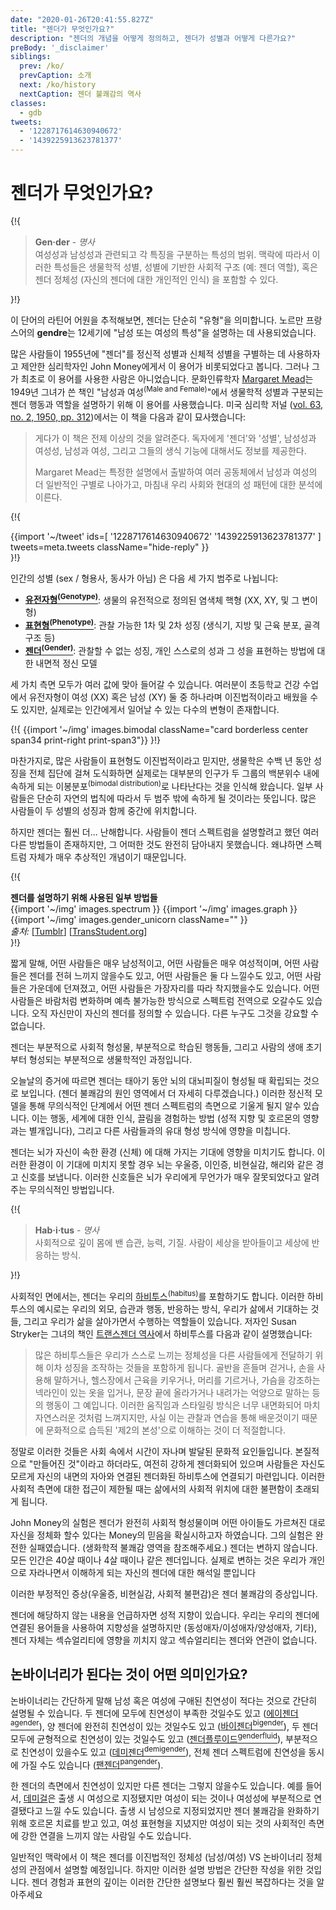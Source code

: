```yaml
---
date: "2020-01-26T20:41:55.827Z"
title: "젠더가 무엇인가요?"
description: "젠더의 개념을 어떻게 정의하고, 젠더가 성별과 어떻게 다른가요?"
preBody: '_disclaimer'
siblings:
  prev: /ko/
  prevCaption: 소개
  next: /ko/history
  nextCaption: 젠더 불쾌감의 역사
classes:
  - gdb
tweets:
  - '1228717614630940672'
  - '1439225913623781377'
---
```


# 젠더가 무엇인가요?

{!{
<div class="gutter">
  <blockquote>
    <strong>Gen·der</strong> - <em>명사</em><br>
    여성성과 남성성과 관련되고 각 특징을 구분하는 특성의 범위. 맥락에 따라서 이러한 특성들은 생물학적 성별, 성별에 기반한 사회적 구조 (예: 젠더 역할), 혹은 젠더 정체성 (자신의 젠더에 대한 개인적인 인식) 을 포함할 수 있다.
  </blockquote>
</div>
}!}

이 단어의 라틴어 어원을 추적해보면, 젠더는 단순히 "유형"을 의미합니다. 노르만 프랑스어의 **gendre**는 12세기에 "남성 또는 여성의 특성"을 설명하는 데 사용되었습니다.

많은 사람들이 1955년에 "젠더"를 정신적 성별과 신체적 성별을 구별하는 데 사용하자고 제안한 심리학자인 John Money에게서 이 용어가 비롯되었다고 봅니다. 그러나 그가 최초로 이 용어를 사용한 사람은 아니었습니다. 문화인류학자 [Margaret Mead](https://en.wikipedia.org/wiki/Margaret_Mead)는 1949년 그녀가 쓴 책인 "남성과 여성<sup>(Male and Female)</sup>"에서 생물학적 성별과 구분되는 젠더 행동과 역할을 설명하기 위해 이 용어를 사용했습니다. 미국 심리학 저널 ([vol. 63, no. 2, 1950, pp. 312](https://www.jstor.org/stable/1418948))에서는 이 책을 다음과 같이 묘사했습니다:

> 게다가 이 책은 전제 이상의 것을 알려준다. 독자에게 '젠더'와 '성별', 남성성과 여성성, 남성과 여성, 그리고 그들의 생식 기능에 대해서도 정보를 제공한다.
>
> Margaret Mead는 특정한 설명에서 출발하여 여러 공동체에서 남성과 여성의 더 일반적인 구별로 나아가고, 마침내 우리 사회와 현대의 성 패턴에 대한 분석에 이른다.

{!{
<div class="gutter">
  {{import '~/tweet' ids=[
    '1228717614630940672'
    '1439225913623781377'
  ] tweets=meta.tweets className="hide-reply" }}
</div>
}!}

인간의 성별 (sex / 형용사, 동사가 아님) 은 다음 세 가지 범주로 나뉩니다:

- **[유전자형<sup>(Genotype)</sup>](https://en.wikipedia.org/wiki/Genotype)**: 생물의 유전적으로 정의된 염색체 핵형 (XX, XY, 및 그 변이형)
- **[표현형<sup>(Phenotype)</sup>](https://en.wikipedia.org/wiki/Phenotype)**: 관찰 가능한 1차 및 2차 성징 (생식기, 지방 및 근육 분포, 골격 구조 등)
- **[젠더<sup>(Gender)</sup>](https://en.wikipedia.org/wiki/Gender)**: 관찰할 수 없는 성징, 개인 스스로의 성과 그 성을 표현하는 방법에 대한 내면적 정신 모델

세 가치 측면 모두가 여러 값에 맞아 들어갈 수 있습니다. 여러분이 초등학교 건강 수업에서 유전자형이 여성 (XX) 혹은 남성 (XY) 둘 중 하나라며 이진법적이라고 배웠을 수도 있지만, 실제로는 인간에게서 일어날 수 있는 다수의 변형이 존재합니다.

{!{ {{import '~/img' images.bimodal className="card borderless center span34 print-right print-span3"}} }!}

마찬가지로, 많은 사람들이 표현형도 이진법적이라고 믿지만, 생물학은 수백 년 동안 성징을 전체 집단에 걸쳐 도식화하면 실제로는 대부분의 인구가 두 그룹의 백분위수 내에 속하게 되는 이봉분포<sup>(bimodal distribution)</sup>로 나타난다는 것을 인식해 왔습니다. 일부 사람들은 단순히 자연의 법칙에 따라서 두 범주 밖에 속하게 될 것이라는 뜻입니다. 많은 사람들이 두 성별의 성징과 함께 중간에 위치합니다.

하지만 젠더는 훨씬 더... 난해합니다. 사람들이 젠더 스펙트럼을 설명할려고 했던 여러 다른 방법들이 존재하지만, 그 어떠한 것도 완전히 담아내지 못했습니다. 왜냐하면 스펙트럼 자체가 매우 추상적인 개념이기 때문입니다.

{!{
<div class="">
  <div class="card">
    <div class="card-header"><strong>젠더를 설명하기 위해 사용된 일부 방법들</strong></div>
    <div class="card-body flex flex-row">
      {{import '~/img' images.spectrum }}
      {{import '~/img' images.graph }}
      {{import '~/img' images.gender_unicorn className="" }}
    </div>
    <div class="card-body">
      <em>출처:</em>
      [<a href="https://bahamutzero.tumblr.com/post/56838411871/gender-a-visual-guide-when-most-people-think-of">Tumblr</a>]
      [<a href="http://www.transstudent.org/gender">TransStudent.org</a>]
    </div>
  </div>
</div>
}!}

짧게 말해, 어떤 사람들은 매우 남성적이고, 어떤 사람들은 매우 여성적이며, 어떤 사람들은 젠더를 전혀 느끼지 않을수도 있고, 어떤 사람들은 둘 다 느낄수도 있고, 어떤 사람들은 가운데에 던져졌고, 어떤 사람들은 가장자리를 따라 착지했을수도 있습니다. 어떤 사람들은 바람처럼 변화하며 예측 불가능한 방식으로 스펙트럼 전역으로 오갈수도 있습니다. 오직 자신만이 자신의 젠더를 정의할 수 있습니다. 다른 누구도 그것을 강요할 수 없습니다.

젠더는 부분적으로 사회적 형성물, 부분적으로 학습된 행동들, 그리고 사람의 생애 초기부터 형성되는 부분적으로 생물학적인 과정입니다.

오늘날의 증거에 따르면 젠더는 태아기 동안 뇌의 대뇌피질이 형성될 때 확립되는 것으로 보입니다. (젠더 불쾌감의 원인 영역에서 더 자세히 다루겠습니다.) 이러한 정신적 모델을 통해 무의식적인 단계에서 어떤 젠더 스펙트럼의 측면으로 기울게 될지 알수 있습니다. 이는 행동, 세계에 대한 인식, 끌림을 경험하는 방법 (성적 지향 및 호르몬의 영향과는 별개입니다), 그리고 다른 사람들과의 유대 형성 방식에 영향을 미칩니다.

젠더는 뇌가 자신이 속한 환경 (신체) 에 대해 가지는 기대에 영향을 미치기도 합니다. 이러한 환경이 이 기대에 미치지 못할 경우 뇌는 우울증, 이인증, 비현실감, 해리와 같은 경고 신호를 보냅니다. 이러한 신호들은 뇌가 우리에게 무언가가 매우 잘못되었다고 알려주는 무의식적인 방법입니다.

{!{
<div class="gutter"><blockquote>
  <strong>Hab·i·tus</strong> - <em>명사</em><br>
  사회적으로 깊이 몸에 밴 습관, 능력, 기질. 사람이 세상을 받아들이고 세상에 반응하는 방식.
</blockquote></div>
}!}

사회적인 면에서는, 젠더는 우리의 [하비투스<sup>(habitus)</sup>](https://en.wikipedia.org/wiki/Habitus_(sociology))를 포함하기도 합니다. 이러한 하비투스의 예시로는 우리의 외모, 습관과 행동, 반응하는 방식, 우리가 삶에서 기대하는 것들, 그리고 우리가 삶을 살아가면서 수행하는 역할들이 있습니다. 저자인 Susan Stryker는 그녀의 책인 [트랜스젠더 역사](https://smile.amazon.com/Transgender-History-second-Todays-Revolution/dp/158005689X)에서 하비투스를 다음과 같이 설명했습니다:

> 많은 하비투스들은 우리가 스스로 느끼는 정체성을 다른 사람들에게 전달하기 위해 이차 성징을 조작하는 것들을 포함하게 됩니다. 골반을 흔들며 걷거나, 손을 사용해 말하거나, 헬스장에서 근육을 키우거나, 머리를 기르거나, 가슴을 강조하는 넥라인이 있는 옷을 입거나, 문장 끝에 올라가거나 내려가는 억양으로 말하는 등의 행동이 그 예입니다. 이러한 움직임과 스타일링 방식은 너무 내면화되어 마치 자연스러운 것처럼 느껴지지만, 사실 이는 관찰과 연습을 통해 배운것이기 때문에 문화적으로 습득된 '제2의 본성'으로 이해하는 것이 더 적절합니다.

정말로 이러한 것들은 사회 속에서 시간이 자나며 발달된 문화적 요인들입니다. 본질적으로 "만들어진 것"이라고 하더라도, 여전히 강하게 젠더화되어 있으며 사람들은 자신도 모르게 자신의 내면의 자아와 연결된 젠더화된 하비투스에 연결되기 마련입니다. 이러한 사회적 측면에 대한 접근이 제한될 때는 삶에서의 사회적 위치에 대한 불편함이 초래되게 됩니다.

John Money의 실험은 젠더가 완전히 사회적 형성물이며 어떤 아이들도 가르쳐진 대로 자신을 정체화 할수 있다는 Money의 믿음을 확실시하고자 하였습니다. 그의 실험은 완전한 실패였습니다. (생화학적 불쾌감 영역을 참조해주세요.) 젠더는 변하지 않습니다. 모든 인간은 40살 때이나 4살 때이나 같은 젠더입니다. 실제로 변하는 것은 우리가 개인으로 자라나면서 이해하게 되는 자신의 젠더에 대한 해석일 뿐입니다

이러한 부정적인 증상(우울증, 비현실감, 사회적 불편감)은 젠더 불쾌감의 증상입니다.

젠더에 해당하지 않는 내용을 언급하자면 성적 지향이 있습니다. 우리는 우리의 젠더에 연결된 용어들을 사용하여 지향성을 설명하지만 (동성애자/이성애자/양성애자, 기타), 젠더 자체는 섹슈얼리티에 영향을 끼치지 않고 섹슈얼리티는 젠더와 연관이 없습니다.

## 논바이너리가 된다는 것이 어떤 의미인가요?

논바이너리는 간단하게 말해 남성 혹은 여성에 구애된 친연성이 적다는 것으로 간단히 설명될 수 있습니다. 두 젠더에 모두에 친연성이 부족한 것일수도 있고 ([에이젠더<sup>agender</sup>](https://gender.wikia.org/wiki/Agender)), 양 젠더에 완전히 친연성이 있는 것일수도 있고 ([바이젠더<sup>bigender</sup>](https://gender.wikia.org/wiki/Bigender)), 두 젠더 모두에 균형적으로 친연성이 있는 것일수도 있고 ([젠더플루이드<sup>genderfluid</sup>](https://gender.wikia.org/wiki/Genderfluid)), 부분적으로 친연성이 있을수도 있고 ([데미젠더<sup>demigender</sup>](https://gender.wikia.org/wiki/Demigender)), 전체 젠더 스펙트럼에 친연성을 동시에 가질 수도 있습니다 ([팬젠더<sup>pangender</sup>](https://gender.wikia.org/wiki/Pangender)).

한 젠더의 측면에서 친연성이 있지만 다른 젠더는 그렇지 않을수도 있습니다. 예를 들어서, [데미걸](https://gender.wikia.org/wiki/Demigirl)은 출생 시 여성으로 지정됐지만 여성이 되는 것이나 여성성에 부분적으로 연결됐다고 느낄 수도 있습니다. 출생 시 남성으로 지정되었지만 젠더 불쾌감을 완화하기 위해 호르몬 치료를 받고 있고, 여성 표현형을 지녔지만 여성이 되는 것의 사회적인 측면에 강한 연결을 느끼지 않는 사람일 수도 있습니다.

일반적인 맥락에서 이 책은 젠더를 이진법적인 정체성 (남성/여성) VS 논바이너리 정체성의 관점에서 설명할 예정입니다. 하지만 이러한 설명 방법은 간단한 작성을 위한 것입니다. 젠더 경험과 표현의 깊이는 이러한 간단한 설명보다 훨씬 훨씬 복잡하다는 것을 알아주세요
